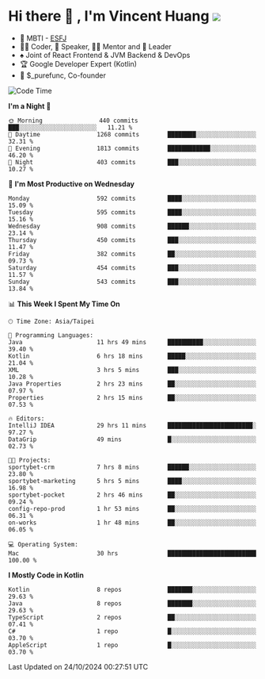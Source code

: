 # Hi there 👋 , I'm Vincent Huang ![](https://komarev.com/ghpvc/?username=Jian-Min-Huang)
- 👀 MBTI - [ESFJ](https://www.16personalities.com/esfj-personality)
- 👨‍💻 Coder, 🎤 Speaker, 👨‍🏫 Mentor and 🚀 Leader
- ♠️ Joint of React Frontend & JVM Backend & DevOps
- 🏆 Google Developer Expert (Kotlin)
- 💼 $_purefunc, Co-founder

<!--START_SECTION:waka-->
![Code Time](http://img.shields.io/badge/Code%20Time-4%2C679%20hrs%2033%20mins-blue)

**I'm a Night 🦉** 

```text
🌞 Morning                440 commits         ███░░░░░░░░░░░░░░░░░░░░░░   11.21 % 
🌆 Daytime                1268 commits        ████████░░░░░░░░░░░░░░░░░   32.31 % 
🌃 Evening                1813 commits        ████████████░░░░░░░░░░░░░   46.20 % 
🌙 Night                  403 commits         ███░░░░░░░░░░░░░░░░░░░░░░   10.27 % 
```
📅 **I'm Most Productive on Wednesday** 

```text
Monday                   592 commits         ████░░░░░░░░░░░░░░░░░░░░░   15.09 % 
Tuesday                  595 commits         ████░░░░░░░░░░░░░░░░░░░░░   15.16 % 
Wednesday                908 commits         ██████░░░░░░░░░░░░░░░░░░░   23.14 % 
Thursday                 450 commits         ███░░░░░░░░░░░░░░░░░░░░░░   11.47 % 
Friday                   382 commits         ██░░░░░░░░░░░░░░░░░░░░░░░   09.73 % 
Saturday                 454 commits         ███░░░░░░░░░░░░░░░░░░░░░░   11.57 % 
Sunday                   543 commits         ███░░░░░░░░░░░░░░░░░░░░░░   13.84 % 
```


📊 **This Week I Spent My Time On** 

```text
🕑︎ Time Zone: Asia/Taipei

💬 Programming Languages: 
Java                     11 hrs 49 mins      ██████████░░░░░░░░░░░░░░░   39.40 % 
Kotlin                   6 hrs 18 mins       █████░░░░░░░░░░░░░░░░░░░░   21.04 % 
XML                      3 hrs 5 mins        ███░░░░░░░░░░░░░░░░░░░░░░   10.28 % 
Java Properties          2 hrs 23 mins       ██░░░░░░░░░░░░░░░░░░░░░░░   07.97 % 
Properties               2 hrs 15 mins       ██░░░░░░░░░░░░░░░░░░░░░░░   07.53 % 

🔥 Editors: 
IntelliJ IDEA            29 hrs 11 mins      ████████████████████████░   97.27 % 
DataGrip                 49 mins             █░░░░░░░░░░░░░░░░░░░░░░░░   02.73 % 

🐱‍💻 Projects: 
sportybet-crm            7 hrs 8 mins        ██████░░░░░░░░░░░░░░░░░░░   23.80 % 
sportybet-marketing      5 hrs 5 mins        ████░░░░░░░░░░░░░░░░░░░░░   16.98 % 
sportybet-pocket         2 hrs 46 mins       ██░░░░░░░░░░░░░░░░░░░░░░░   09.24 % 
config-repo-prod         1 hr 53 mins        ██░░░░░░░░░░░░░░░░░░░░░░░   06.31 % 
on-works                 1 hr 48 mins        ██░░░░░░░░░░░░░░░░░░░░░░░   06.05 % 

💻 Operating System: 
Mac                      30 hrs              █████████████████████████   100.00 % 
```

**I Mostly Code in Kotlin** 

```text
Kotlin                   8 repos             ███████░░░░░░░░░░░░░░░░░░   29.63 % 
Java                     8 repos             ███████░░░░░░░░░░░░░░░░░░   29.63 % 
TypeScript               2 repos             ██░░░░░░░░░░░░░░░░░░░░░░░   07.41 % 
C#                       1 repo              █░░░░░░░░░░░░░░░░░░░░░░░░   03.70 % 
AppleScript              1 repo              █░░░░░░░░░░░░░░░░░░░░░░░░   03.70 % 
```




 Last Updated on 24/10/2024 00:27:51 UTC
<!--END_SECTION:waka-->
